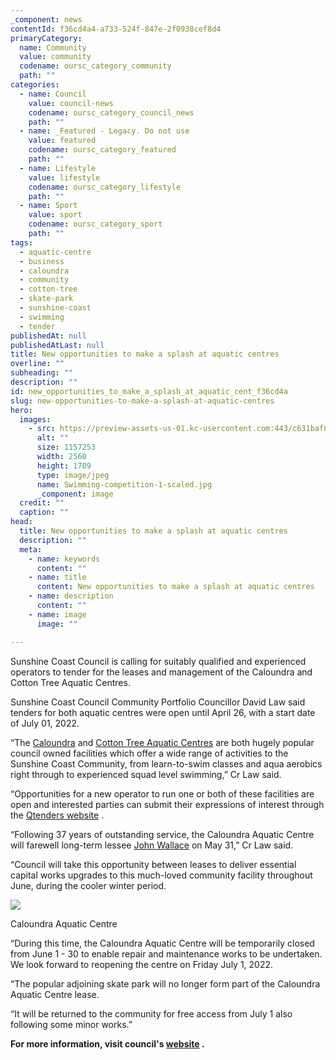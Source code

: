 ```yaml
---
_component: news
contentId: f36cd4a4-a733-524f-847e-2f0938cef8d4
primaryCategory:
  name: Community
  value: community
  codename: oursc_category_community
  path: ""
categories:
  - name: Council
    value: council-news
    codename: oursc_category_council_news
    path: ""
  - name: _Featured - Legacy. Do not use
    value: featured
    codename: oursc_category_featured
    path: ""
  - name: Lifestyle
    value: lifestyle
    codename: oursc_category_lifestyle
    path: ""
  - name: Sport
    value: sport
    codename: oursc_category_sport
    path: ""
tags:
  - aquatic-centre
  - business
  - caloundra
  - community
  - cotton-tree
  - skate-park
  - sunshine-coast
  - swimming
  - tender
publishedAt: null
publishedAtLast: null
title: New opportunities to make a splash at aquatic centres
overline: ""
subheading: ""
description: ""
id: new_opportunities_to_make_a_splash_at_aquatic_cent_f36cd4a
slug: new-opportunities-to-make-a-splash-at-aquatic-centres
hero:
  images:
    - src: https://preview-assets-us-01.kc-usercontent.com:443/c631baf8-1b46-001f-580c-d0001b68b4a8/45da291e-13dc-4f5f-b9fb-2ec8aedcd497/Swimming-competition-1-scaled.jpg
      alt: ""
      size: 1157253
      width: 2560
      height: 1709
      type: image/jpeg
      name: Swimming-competition-1-scaled.jpg
      _component: image
  credit: ""
  caption: ""
head:
  title: New opportunities to make a splash at aquatic centres
  description: ""
  meta:
    - name: keywords
      content: ""
    - name: title
      content: New opportunities to make a splash at aquatic centres
    - name: description
      content: ""
    - name: image
      image: ""

---
```

Sunshine Coast Council is calling for suitably qualified and experienced operators to tender for the leases and management of the Caloundra and Cotton Tree Aquatic Centres.

Sunshine Coast Council Community Portfolio Councillor David Law said tenders for both aquatic centres were open until April 26, with a start date of July 01, 2022.

“The [Caloundra](http://www.caloundra-aquatic.com.au/)
&#x20;and [Cotton Tree Aquatic Centres](https://www.swimfit.com.au/cotton-tree)
&#x20;are both hugely popular council owned facilities which offer a wide range of activities to the Sunshine Coast Community, from learn-to-swim classes and aqua aerobics right through to experienced squad level swimming,” Cr Law said.

“Opportunities for a new operator to run one or both of these facilities are open and interested parties can submit their expressions of interest through the [Qtenders website](https://qtenders.hpw.qld.gov.au/qtenders/tender/search/tender-search.do?CSRFNONCE=5FCF1147DDBD836A9B8B536E1EF5AC41&action=do-advanced-tender-search&changeLevel=&inputlist=hasETB&orderBy=&withdrawalReason=&expiredReason=&tenderState=&tenderId=&page=1&keywords=&anyWord=anyWord&tenderCode=&tenderTitle=&state=Open&type=Any&selectedMegaCategory=-1&unspscCode1=&issuingBusinessId=27®ionId=-1&dateOpeningIndex=1&openingDateFromString=&openingDateToString=&dateClosingIndex=1&closingDateFromString=&closingDateToString=&dateAwardedIndex=1&awardedDateFromString=&awardedDateToString=&ageRestriction=0&groupBy=None&as_sfid=AAAAAAVoql4UKpkYgG1DuzcIiJ5_SZFQJa8jRPgybAvgeqDWEJA2xobrGNcM_z2IUuSI4BS_sZyts6W4J9DsQsRKnECLBBYe8Nkhmb8JXa3vkA-5zOA0atmU8K-8ajLPF7TvW2o%3D&as_fid=edbd4dc96622b2e00fe5cef5ea14bb5895ac20f0)
.

“Following 37 years of outstanding service, the Caloundra Aquatic Centre will farewell long-term lessee [John Wallace](https://oursc.com.au/community/leading-sunshine-coast-aquatic-coach-dives-into-retirement-after-37-years)
&#x20;on May 31,” Cr Law said.

“Council will take this opportunity between leases to deliver essential capital works upgrades to this much-loved community facility throughout June, during the cooler winter period.

![](https://preview-assets-us-01.kc-usercontent.com:443/c631baf8-1b46-001f-580c-d0001b68b4a8/fe7ff5cb-fdb7-4b7f-a1c3-9ed4f3e0e5c7/Caloundra-Sports-Precinct-Aerial-0006.jpg)

Caloundra Aquatic Centre

“During this time, the Caloundra Aquatic Centre will be temporarily closed from June 1 - 30 to enable repair and maintenance works to be undertaken. We look forward to reopening the centre on Friday July 1, 2022.

“The popular adjoining skate park will no longer form part of the Caloundra Aquatic Centre lease.

“It will be returned to the community for free access from July 1 also following some minor works.”

**For more information, visit council's [website](https://www.sunshinecoast.qld.gov.au/Experience-Sunshine-Coast/Sports-and-Leisure/Aquatic-Centres-and-Pools)
.**
